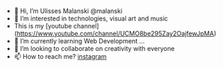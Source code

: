 - 👋 Hi, I’m Ulisses Malanski @malanski
- 👀 I’m interested in technologies, visual art and music 
- This is my [youtube channel] (https://www.youtube.com/channel/UCMO8be295Zay2OajfewJpMA)
- 🌱 I’m currently learning Web Development ...
- 💞️ I’m looking to collaborate on creativity with everyone 
- 📫 How to reach me? [instagram](https://www.instagram.com/ulissesmalanski_tattoo/)
<!---
malanski/malanski is a ✨ special ✨ repository because its `README.md` (this file) appears on your GitHub profile.
You can click the Preview link to take a look at your changes.
--->
